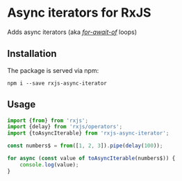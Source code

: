 # Async iterators for RxJS

Adds async iterators (aka *[for-await-of](https://developer.mozilla.org/en-US/docs/Web/JavaScript/Reference/Statements/for-await...of)* loops)

## Installation
The package is served via npm:
```
npm i --save rxjs-async-iterator
```

## Usage
```javascript
import {from} from 'rxjs';
import {delay} from 'rxjs/operators';
import {toAsyncIterable} from 'rxjs-async-iterator';

const numbers$ = from([1, 2, 3]).pipe(delay(100));

for async (const value of toAsyncIterable(numbers$)) {
    console.log(value);
}
```
